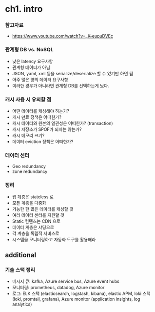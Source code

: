 # ch1. intro
### 참고자료
- https://www.youtube.com/watch?v=_K-eupuDVEc

### 관계형 DB vs. NoSQL
  - 낮은 latency 요구사항
  - 관계형 데이터가 아님
  - JSON, yaml, xml 등을 serialize/deserialize 할 수 있기만 하면 됨
  - 아주 많은 양의 데이터 요구사항
- 이러한 경우가 아니라면 관계형 DB를 선택하는게 났다.

### 캐시 사용 시 유의할 점
- 어떤 데이터를 캐싱해야 하는가?
- 캐시 만료 정책은 어떠한가?
- 캐시 데이터와 원본의 일관성은 어떠한가? (transaction)
- 캐시 저장소가 SPOF가 되지는 않는가?
- 캐시 메모리 크기?
- 데이터 eviction 정책은 어떠한가?

### 데이터 센터
- Geo redundancy
- zone redundancy

### 정리
- 웹 계층은 stateless 로
- 모든 계층을 다중화
- 가능한 한 많은 데이터를 캐싱할 것
- 여러 데이터 센터를 지원할 것
- Static 컨텐츠는 CDN 으로
- 데이터 계층은 샤딩으로
- 각 계층을 독립적 서비스로
- 시스템을 모니터링하고 자동화 도구를 활용해라

## additional
### 기술 스택 정리
- 메시지 큐: kafka, Azure service bus, Azure event hubs
- 모니터링: prometheus, datadog, Azure monitor
- 로그: ELK 스택 (elasticsearch, logstash, kibana), elastic APM, loki 스택 (loki, promtail, grafana), Azure monitor (application insights, log analytics)
